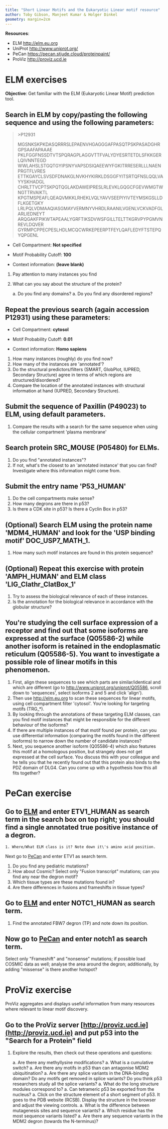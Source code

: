 ```yaml
---
title: "Short Linear Motifs and the Eukaryotic Linear motif resource"
author: Toby Gibson, Manjeet Kumar & Holger Dinkel
geometry: margin=2cm
---
```




**Resources**:


- ELM <http://elm.eu.org>
- UniProt <http://www.uniprot.org/>
- PeCan <https://pecan.stjude.cloud/proteinpaint/>
- ProViz <http://proviz.ucd.ie>

# ELM exercises

**Objective**: Get familiar with the ELM (Eukaryotic Linear Motif) prediction tool.

## Search in ELM by copy/pasting the following sequence and using the following parameters:

> \>P12931
> 
> MGSNKSKPKDASQRRRSLEPAENVHGAGGGAFPASQTPSKPASADGHRGPSAAFAPAAAE
> PKLFGGFNSSDTVTSPQRAGPLAGGVTTFVALYDYESRTETDLSFKKGERLQIVNNTEGD
> WWLAHSLSTGQTGYIPSNYVAPSDSIQAEEWYFGKITRRESERLLLNAENPRGTFLVRES
> ETTKGAYCLSVSDFDNAKGLNVKHYKIRKLDSGGFYITSRTQFNSLQQLVAYYSKHADGL
> CHRLTTVCPTSKPQTQGLAKDAWEIPRESLRLEVKLGQGCFGEVWMGTWNGTTRVAIKTL
> KPGTMSPEAFLQEAQVMKKLRHEKLVQLYAVVSEEPIYIVTEYMSKGSLLDFLKGETGKY
> LRLPQLVDMAAQIASGMAYVERMNYVHRDLRAANILVGENLVCKVADFGLARLIEDNEYT
> ARQGAKFPIKWTAPEAALYGRFTIKSDVWSFGILLTELTTKGRVPYPGMVNREVLDQVER
> GYRMPCPPECPESLHDLMCQCWRKEPEERPTFEYLQAFLEDYFTSTEPQYQPGENL

-   Cell Compartment: **Not specified**

-   Motif Probability Cutoff: **100**

-   Context information: **(leave blank)**

1.  Pay attention to many instances you find
1.  What can you say about the structure of the protein?

    a.  Do you find any domains?
    a.  Do you find any disordered regions?

## Repeat the previous search (again accession P12931) using these parameters:

-   Cell Compartment: **cytosol**

-   Motif Probability Cutoff: **0.01**

-   Context information: **Homo sapiens**

1.  How many instances (roughly) do you find now?
1.  How many of the instances are \'annotated\'?
1.  Do the structural predictors/filters (SMART, GlobPlot, IUPRED,
    Secondary Structure) agree in terms of which regions are
    structured/disordered?
1.  Compare the location of the annotated instances with structural
    information at hand (IUPRED, Secondary Structure).

## Submit the sequence of Paxillin (P49023) to ELM, using default parameters.

1.  Compare the results with a search for the same sequence when using
    the cellular compartment 'plasma membrane'

## Search protein SRC\_MOUSE (P05480) for ELMs.

1.  Do you find "annotated instances"?
1.  If not, what's the closest to an 'annotated instance' that you can
    find? Investigate where this information might come from.

## Submit the entry name \'P53\_HUMAN\'

1.  Do the cell compartments make sense?
1.  How many degrons are there in p53?
1.  Is there a CDK site in p53? Is there a Cyclin Box in p53?

## (Optional) Search ELM using the protein name \'MDM4\_HUMAN\' and look for the \'USP binding motif\' DOC\_USP7\_MATH\_1.

1.  How many such motif instances are found in this protein sequence?

## (Optional) Repeat this exercise with protein \'AMPH\_HUMAN\' and ELM class \'LIG\_Clathr\_ClatBox\_1\'

1.  Try to assess the biological relevance of each of these instances.
1.  Is the annotation for the biological relevance in accordance with
    the globular structure?

## You're studying the cell surface expression of a receptor and find out that some isoforms are expressed at the surface (Q05586-2) while another isoform is retained in the endoplasmatic reticulum (Q05586-5). You want to investigate a possible role of linear motifs in this phenomenon.

1. First, align these sequences to see which parts are similar/identical and which are different (go to http://www.uniprot.org/uniprot/Q05586, scroll down to 'sequences', select isoforms 2 and 5 and click 'align').
1. Then use http://elm.eu.org to scan these sequences for linear motifs, using cell compartment filter 'cytosol'. You're looking for targeting motifs (TRG\_\*).
1. By looking through the annotations of these targeting ELM classes, can you find motif instances that might be responsible for the different behaviour of the isoforms?
1. If there are multiple instances of that motif found per protein, can you use differential information (comparing the motifs found in the different isoforms) to narrow down the number of candidate instances?
1. Next, you sequence another isoform (Q05586-4) which also features this motif at a homologous position, but strangely does not get expressed at the cell surface. You discuss this with your colleague and he tells you that he recently found out that this protein also binds to the PDZ domain of DLG4. Can you come up with a hypothesis how this all fits together?


# PeCan exercise

## Go to [ELM](http://elm.eu.org/searchdb.html) and enter ETV1\_HUMAN as search term in the search box on top right; you should find a single annotated true positive instance of a degron. 
	1. Where/What ELM class is it? Note down it\'s amino acid position.

Next go to [PeCan](https://pecan.stjude.cloud/proteinpaint/) and enter ETV1 as search term. 

1. Do you find any pediatric mutations? 
1. How about Cosmic? Select only "Fusion transcript" mutations; can you find any near the degron motif? 
1. Which tissue types are these mutations found in? 
1. Are there differences in fusions and frameshifts in tissue types?

## Go to [ELM](http://elm.eu.org/searchdb.html) and enter NOTC1\_HUMAN as search term. 

1. Find the annotated FBW7 degron (TP) and note down its position.

## Now go to [PeCan](https://pecan.stjude.cloud/proteinpaint/) and enter notch1 as search term. 
Select only "Frameshift" and "nonsense" mutations; if possible load COSMIC data as well; 
analyse the area around the degron; additionally, by adding "missense" is there another hotspot?



# ProViz exercise

ProViz aggregates and displays useful information from many resources
where relevant to linear motif discovery.

## Go to the **ProViz server** [http://proviz.ucd.ie](http://proviz.ucd.ie) and put p53 into the "Search for a Protein" field

1. Explore the results, then check out these operations and questions:

    a. Are there any methyllysine modifications?
    a. What is a cumulative switch?
    a. Are there any motifs in p53 than can antagonise MDM2 ubiquitination?
    a. Are there any splice variants in the DNA-binding domain? Do any motifs get removed in splice variants? Do you think p53 researchers study all the splice variants?
    a. What do the long structure modules correspond to?
    a. Can tetrameric p53 be exported from the nucleus?
    a. Click on the structure element of a short segment of p53. It goes to the PDB website (RCSB). Display the structure in the browser and adjust the viewing controls.
    a. What is the difference between mutagenesis sites and sequence variants?
    a. Which residue has the most sequence variants listed?
    a. Are there any sequence variants in the MDM2 degron (towards the N-terminus)?

